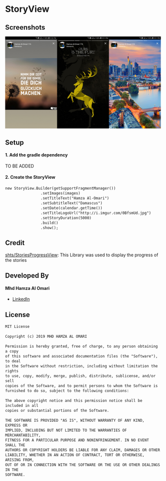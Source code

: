 # StoryView

## Screenshots

![Screenshots](images/screenshots.jpg)


## Setup

#### 1. Add the gradle dependency

TO BE ADDED

#### 2. Create the StoryView

```
new StoryView.Builder(getSupportFragmentManager())
                .setImages(images)
                .setTitleText("Hamza Al-Omari")
                .setSubtitleText("Damascus")
                .setDate(calendar.getTime())
                .setTitleLogoUrl("http://i.imgur.com/0BfsmUd.jpg")
                .setStoryDuration(5000)
                .build()
                .show();
 ```
 
 ## Credit 
 
 [shts/StoriesProgressView](https://github.com/shts/StoriesProgressView): This Library was used to display the progress of the stories
 

## Developed By
#### Mhd Hamza Al Omari
* [LinkedIn](https://www.linkedin.com/in/omarihamza/)


## License
```
MIT License

Copyright (c) 2019 MHD HAMZA AL OMARI

Permission is hereby granted, free of charge, to any person obtaining a copy
of this software and associated documentation files (the "Software"), to deal
in the Software without restriction, including without limitation the rights
to use, copy, modify, merge, publish, distribute, sublicense, and/or sell
copies of the Software, and to permit persons to whom the Software is
furnished to do so, subject to the following conditions:

The above copyright notice and this permission notice shall be included in all
copies or substantial portions of the Software.

THE SOFTWARE IS PROVIDED "AS IS", WITHOUT WARRANTY OF ANY KIND, EXPRESS OR
IMPLIED, INCLUDING BUT NOT LIMITED TO THE WARRANTIES OF MERCHANTABILITY,
FITNESS FOR A PARTICULAR PURPOSE AND NONINFRINGEMENT. IN NO EVENT SHALL THE
AUTHORS OR COPYRIGHT HOLDERS BE LIABLE FOR ANY CLAIM, DAMAGES OR OTHER
LIABILITY, WHETHER IN AN ACTION OF CONTRACT, TORT OR OTHERWISE, ARISING FROM,
OUT OF OR IN CONNECTION WITH THE SOFTWARE OR THE USE OR OTHER DEALINGS IN THE
SOFTWARE.
```
